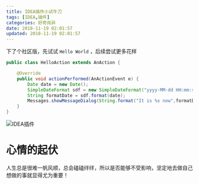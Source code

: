 ```yaml
---
title: IDEA插件小试牛刀
tags: [IDEA,插件]
categories: 好奇尚异
date: 2018-11-19 02:01:57
updated: 2018-11-19 02:01:57
---
```

下了个社区版，先试试 `Hello World` ，后续尝试更多花样
```java
public class HelloAction extends AnAction {

    @Override
    public void actionPerformed(AnActionEvent e) {
        Date date = new Date();
        SimpleDateFormat sdf = new SimpleDateFormat("yyyy-MM-dd HH:mm:ss");
        String formatDate = sdf.format(date);
        Messages.showMessageDialog(String.format("It is %s now",formatDate), "Good Morning", Messages.getWarningIcon());
    }
}
```
![IDEA插件](https://note.youdao.com/yws/public/resource/7fe8e401352a5a9cbdeac81cafe1f9e1/xmlnote/D737BB17BA134BEF9778D78A2E7EC622/2706)
# 心情的起伏
人生总是很难一帆风顺，总会磕磕绊绊，所以是否能够不受影响，坚定地去做自己想做的事就显得尤为重要！
